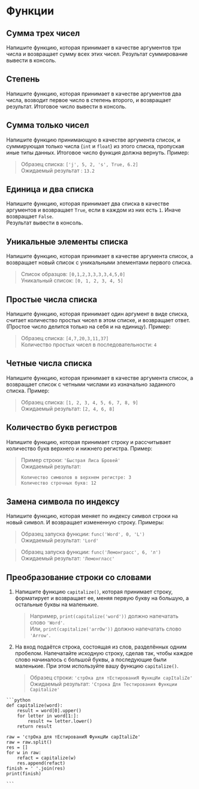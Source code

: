 # Функции

## Сумма трех чисел

Напишите функцию, которая принимает в качестве аргументов три числа и возвращает сумму всех этих чисел.
Результат суммирование вывести в консоль.

## Степень

Напишите функцию, которая принимает в качестве аргументов два числа, возводит первое число в степень второго, и возвращает результат.
Итоговое число вывести в консоль.

## Сумма только чисел

Напишите функцию принимающую в качестве аргумента список, и суммирующая только числа (`int` и `float`) из этого списка, пропуская иные типы данных. Итоговое число функция должна вернуть. Пример:

> Образец списка: `['j', 5, 2, 's', True, 6.2]`  
> Ожидаемый результат : `13.2`

## Единица и два списка

Напишите функцию, которая принимает два списка в качестве аргументов и возвращает `True`, если в каждом из них есть `1`. Иначе возвращает `False`.  
Результат вывести в консоль.

## Уникальные элементы списка

Напишите функцию, которая принимает в качестве аргумента список, а возвращает новый список с уникальными элементами первого списка.

> Список образцов: `[0,1,2,3,3,3,3,4,5,0]`  
> Уникальный список: `[0, 1, 2, 3, 4, 5]`

## Простые числа списка

Напишите функцию, которая принимает один аргумент в виде списка, считает количество простых чисел в этом списке, и возвращает ответ. (Простое число делится только на себя и на единицу). Пример: 

> Образец списка: `[4,7,20,3,11,37]`  
> Количество простых чисел в последовательности: `4`

## Четные числа списка

Напишите функцию, которая принимает в качестве аргумента список, а возвращает список с четными числами из изначально заданного списка. Пример:

> Образец списка: `[1, 2, 3, 4, 5, 6, 7, 8, 9]`  
> Ожидаемый результат: `[2, 4, 6, 8]`

## Количество букв регистров

Напишите функцию, которая принимает строку и рассчитывает количество букв верхнего и нижнего регистра. Пример:

> Пример строки: `'Быстрая Лиса Бровей'`  
> Ожидаемый результат:
> ```txt
> Количество символов в верхнем регистре: 3  
> Количество строчных букв: 12
> ```

## Замена символа по индексу

Напишите функцию, которая меняет по индексу символ строки на новый символ. И возвращает измененную строку. Примеры:

> Образец запуска функции: `func('Word', 0, 'L')`  
> Ожидаемый результат: `'Lord' `

> Образец запуска функции: `func('Лемонграсс', 6, 'л')`  
> Ожидаемый результат: `'Лемонгласс'`

## Преобразование строки со словами

1. Напишите функцию `capitalize()`, которая принимает строку, форматирует и возвращает ее, меняя первую букву на большую, а остальные буквы на маленькие.

    > Например, `print(capitalize('word'))` должно напечатать слово `'Word'`.  
    > Или, `print(capitalize('arrOw'))` должно напечатать слово `'Arrow'`.

2. На вход подаётся строка, состоящая из слов, разделённых одним пробелом. Напечатайте исходную строку, сделав так, чтобы каждое слово начиналось с большой буквы, а последующие были маленькие. При этом используйте вашу функцию `capitalize()`.

    > Образец строки: `'стрОка для тЕстированиЯ ФункцИи capItaliZe'`  
    > Ожидаемый результат: `'Строка Для Тестирования Функции Capitalize'`

````{toggle}
```python
def capitalize(word):
    result = word[0].upper()
    for letter in word[1:]:
        result += letter.lower()
    return result

raw = 'стрОка для тЕстированиЯ ФункцИи capItaliZe'
raw = raw.split()
res = []
for w in raw:
    refact = capitalize(w)
    res.append(refact)
finish = ' '.join(res)
print(finish)

```
````
